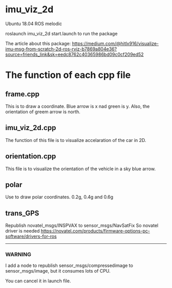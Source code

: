 # imu_viz_2d
Ubuntu 18.04
ROS melodic

roslaunch imu_viz_2d start.launch 
to run the package

The article about this package:
https://medium.com/@hitlx916/visualize-imu-msg-from-scratch-2d-ros-rviz-b7869a804e36?source=friends_link&sk=eedc8762c40365986bd09c0cf209ed52

# The function of each cpp file 
## frame.cpp
This is to draw a coordinate. Blue arrow is x nad green is y.
Also, the orientation of greem arrow is north.

## imu_viz_2d.cpp
The function of this file is to visualize accelaration of the car in 2D.

## orientation.cpp
This file is to visualize the orientation of the vehicle in a sky blue arrow.

## polar
Use to draw polar coordinates. 0.2g, 0.4g and 0.6g

## trans_GPS
Republish novatel_msgs/INSPVAX to sensor_msgs/NavSatFix
So novatel driver is needed
https://novatel.com/products/firmware-options-pc-software/drivers-for-ros

---
### WARNING
I add a node to republish sensor_msgs/compressedimage to sensor_msgs/image,
but it consumes lots of CPU.

You can cancel it in launch file.

